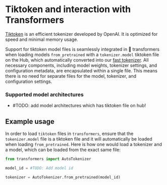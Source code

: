 <!--Copyright 2024 The HuggingFace Team. All rights reserved.

Licensed under the Apache License, Version 2.0 (the "License"); you may not use this file except in compliance with
the License. You may obtain a copy of the License at

http://www.apache.org/licenses/LICENSE-2.0

Unless required by applicable law or agreed to in writing, software distributed under the License is distributed on
an "AS IS" BASIS, WITHOUT WARRANTIES OR CONDITIONS OF ANY KIND, either express or implied. See the License for the
specific language governing permissions and limitations under the License.
``
⚠️ Note that this file is in Markdown but contain specific syntax for our doc-builder (similar to MDX) that may not be
rendered properly in your Markdown viewer.

-->

# Tiktoken and interaction with Transformers
[Tiktoken](https://github.com/openai/tiktoken) is an efficient tokenizer developed by OpenAI. It is optimized for speed 
and minimal memory usage.

Support for tiktoken model files is seamlessly integrated in 🤗 transformers when loading models 
`from_pretrained` with a `tokenizer.model` tiktoken file on the Hub, which automatically converted into our 
[fast tokenizer](https://huggingface.co/docs/transformers/main/en/main_classes/tokenizer#transformers.PreTrainedTokenizerFast). 
All necessary components, including model weights, tokenizer settings, and configuration metadata, are 
encapsulated within a single file. This means there is no need for separate files for the model, tokenizer, and configuration settings.

### Supported model architectures

- #TODO: add model architectures which has tiktoken file on hub!

## Example usage
 
In order to load `tiktoken` files in `transformers`, ensure that the `tokenizer.model` file is a tiktoken file and it 
will automatically be loaded when loading `from_pretrained`. Here is how one would load a tokenizer and a model, which 
 can be loaded from the exact same file:

```py
from transformers import AutoTokenizer

model_id = #TODO: Add model id

tokenizer = AutoTokenizer.from_pretrained(model_id)
```
